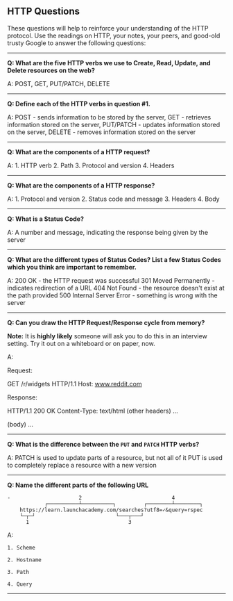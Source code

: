 ## HTTP Questions

These questions will help to reinforce your understanding of the HTTP protocol. Use the readings on HTTP, your notes, your peers, and good-old trusty Google to answer the following questions:

* * *
**Q: What are the five HTTP verbs we use to Create, Read, Update, and Delete resources on the web?**

A: POST, GET, PUT/PATCH, DELETE



* * *
**Q: Define each of the HTTP verbs in question #1.**

A: POST - sends information to be stored by the server,
GET - retrieves information stored on the server,
PUT/PATCH - updates information stored on the server,
DELETE - removes information stored on the server



* * *
**Q: What are the components of a HTTP request?**

A: 1. HTTP verb
2. Path
3. Protocol and version
4. Headers



* * *
**Q: What are the components of a HTTP response?**

A: 1. Protocol and version
2. Status code and message
3. Headers
4. Body



* * *
**Q: What is a Status Code?**

A: A number and message, indicating the response being given by the server



* * *
**Q: What are the different types of Status Codes? List a few Status Codes which you think are important to remember.**

A: 200 OK - the HTTP request was successful
301 Moved Permanently - indicates redirection of a URL
404 Not Found - the resource doesn't exist at the path provided
500 Internal Server Error - something is wrong with the server



* * *
**Q: Can you draw the HTTP Request/Response cycle from memory?**

**Note:** It is **highly likely** someone will ask you to do this in an interview setting. Try it out on a whiteboard or on paper, now.

A:

Request:

GET /r/widgets HTTP/1.1
Host: www.reddit.com

Response:

HTTP/1.1 200 OK
Content-Type: text/html
(other headers) ...
<!DOCTYPE html>
(body) ...


* * *
**Q: What is the difference between the `PUT` and `PATCH` HTTP verbs?**

A: PATCH is used to update parts of a resource, but not all of it
PUT is used to completely replace a resource with a new version



* * *
**Q: Name the different parts of the following URL**

```
-                      2                             4
            ┌──────────┴──────────┐         ┌────────┴────────┐
    https://learn.launchacademy.com/searches?utf8=✓&query=rspec
    └─┬─┘                          └───┬───┘
      1                                3
```

A:

    1. Scheme

    2. Hostname

    3. Path

    4. Query

* * *
